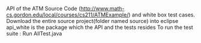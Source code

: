 API of the ATM Source Code (http://www.math-cs.gordon.edu/local/courses/cs211/ATMExample/) and white box test cases.
Download the entire source project(folder named source) into eclipse
api_white is the package which the API and the tests resides
To run the test suite : Run AllTest.java
